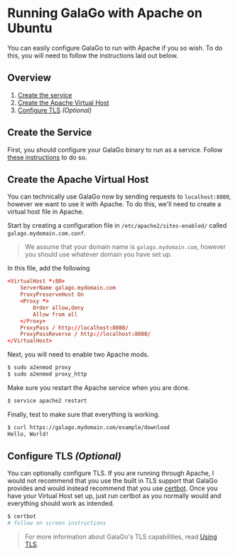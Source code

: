 # Running GalaGo with Apache on Ubuntu

You can easily configure GalaGo to run with Apache if you so wish. To do this, you will need to follow the instructions laid out below. 

## Overview

1. [Create the service](#create-the-service)
3. [Create the Apache Virtual Host](#create-the-apache-virtual-host)
4. [Configure TLS](#configure-tls-optional) _(Optional)_

## Create the Service

First, you should configure your GalaGo binary to run as a service. Follow [these instructions](./service.md) to do so.

## Create the Apache Virtual Host

You can technically use GalaGo now by sending requests to `localhost:8080`, however we want to use it with Apache. To do this, we'll need to create a virtual host file in Apache.

Start by creating a configuration file in `/etc/apache2/sites-enabled/` called `galago.mydomain.com.conf`.

> We assume that your domain name is `galago.mydomain.com`, however you should use whatever domain you have set up.

In this file, add the following

```conf
<VirtualHost *:80>
    ServerName galago.mydomain.com
    ProxyPreserveHost On
    <Proxy *>
        Order allow,deny
        Allow from all
    </Proxy>
    ProxyPass / http://localhost:8080/
    ProxyPassReverse / http://localhost:8080/
</VirtualHost>
```

Next, you will need to enable two Apache mods.

```bash
$ sudo a2enmod proxy
$ sudo a2enmod proxy_http
```

Make sure you restart the Apache service when you are done.

```bash
$ service apache2 restart
```

Finally, test to make sure that everything is working.

```sh
$ curl https://galago.mydomain.com/example/download
Hello, World!
```

## Configure TLS _(Optional)_

You can optionally configure TLS. If you are running through Apache, I would not recommend that you use the built in TLS support that GalaGo provides and would instead recommend that you use [certbot](https://certbot.eff.org/). Once you have your Virtual Host set up, just run certbot as you normally would and everything should work as intended.

```sh
$ certbot
# follow on screen instructions
```

> For more information about GalaGo's TLS capabilities, read [Using TLS](./tls.md).